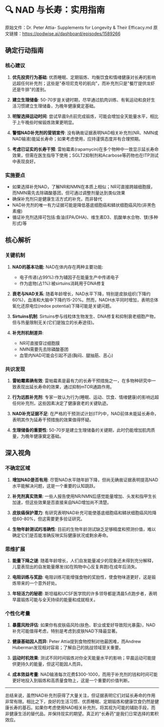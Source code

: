 # 🔍 NAD 与长寿：实用指南

原始文件：Dr. Peter Attia- Supplements for Longevity & Their Efficacy.md
原文链接：https://podwise.ai/dashboard/episodes/1589266

## 确定行动指南

### 核心建议
1. **优先投资行为基础**: 优质睡眠、定期锻炼、均衡饮食和情绪健康对长寿的影响远超任何补充剂；这些是"泰坦尼克号的航向"，而补充剂只是"餐厅提供龙虾还是牛排"的差别。

2. **建立生理储备**: 50-70岁是关键时期，尽早通过肌肉训练、有氧运动和良好生活习惯建立生理储备，为晚年健康奠定基础。

3. **明智选择运动时间**: 尝试早晨9点前完成锻炼，可能会增加全天能量水平，相比于上午晚些时候锻炼效果更明显。

4. **警惕NAD补充剂的营销宣传**: 没有确凿证据表明NAD相关补充剂(NR、NMN或NAD输液)能延长寿命；如果考虑使用，应持谨慎态度并有合理预期。

5. **考虑已证实的长寿干预**: 雷帕霉素(rapamycin)在多个物种中一致显示延长寿命效果，但需在医生指导下使用；SGLT2抑制剂和Acarbose等药物也在ITP测试中表现良好。

### 实施要点
- 如果选择补充NAD，了解NR和NMN在本质上相似；NR可直接跨越细胞膜，而NMN需先去除磷酸基团，但可通过调整剂量达到类似效果
- 确保补充剂只是健康生活方式的补充，而非替代
- NAD补充剂的唯一有力证据可能是降低基底细胞癌和鳞状细胞癌风险(非黑色素瘤)
- 循证补充剂选择可包括:鱼油(EPA/DHA)、维生素D3、肌酸单水合物、镁(多种形式)等

## 核心解析

### 关键机制
1. **NAD的基本功能**: NAD在体内存在两种主要功能:
   - 电子传递(占99%):作为辅因子在能量生产中传递电子
   - 作为底物(占1%):被sirtuins消耗用于DNA修复

2. **衰老与NAD关系**: 随着年龄增长，NAD水平下降，特别是皮肤组织(下降约60%)，血液和大脑中下降约15-20%。然而，NADH水平同时增加，表明总体氧化还原电位(redox potential)下降可能是关键问题。

3. **Sirtuins机制**: Sirtuins参与线粒体生物发生、DNA修复和抑制衰老细胞产物，但与热量限制无关(它们是独立的长寿途径)。

4. **补充剂机制差异**:
   - NR可直接穿过细胞膜
   - NMN需要先去除磷酸基团
   - 血管内NAD可能会引起不适(胸闷、腿抽筋、恶心)

### 共识发现
1. **雷帕霉素确有效**: 雷帕霉素是最有力的长寿干预措施之一，在多物种研究中一致表现出延长寿命的效果，通过抑制mTOR通路作用。

2. **行为远胜补充剂**: 专家一致认为行为(睡眠、运动、饮食、情绪健康)的影响远超任何补充剂，这些因素决定了健康衰老的关键轨迹。

3. **NAD补充证据不足**: 在严格的干预测试计划(ITP)中，NAD前体未能延长寿命，表明其作为延寿干预措施的效果值得怀疑。

4. **生理储备的重要性**: 50-70岁是建立生理储备的关键期，此时仍能增加肌肉质量，为晚年健康奠定基础。

## 深入视角

### 不确定区域
1. **增加NAD是否有用**: 尽管NAD水平随年龄下降，但尚无确凿证据表明提高NAD水平能解决问题，这是一个重要的认知跳跃。

2. **补充剂真实效果**: 一些人报告使用NR/NMN后感觉能量增加、头发和指甲生长加速，但这些效果是否直接来自NAD增加尚不清楚。

3. **皮肤癌保护潜力**: 有研究表明NAD补充可能使基底细胞癌和鳞状细胞癌风险降低60-80%，但这需要更多验证研究。

4. **生物年龄测试的准确性**: 目前的生物年龄测试缺乏足够精度和预测价值，难以确定它们是否能准确反映实际健康状况或剩余寿命。

### 思维扩展
1. **能量下降之谜**: 随着年龄增长，人们自发能量减少的现象还未得到充分解释，儿童表现出的自发能量爆发(如在购物中心反复奔跑)在成年后消失。

2. **电阻训练与奖励**: 电阻训练可能增强食物的奖励性，使食物味道更好，这是锻炼带来的一个意外好处。

3. **年轻活力的秘密**: 斯坦福和UCSF医学院的许多领导都是清晨5点跑步者，表明早晨锻炼可能与全天持续的能量和成就相关。

### 个性化考量
1. **暴露风险评估**: 如果你有皮肤癌风险(肤色、职业或爱好导致阳光暴露)，NAD补充可能值得考虑，特别是考虑到皮肤NAD下降最显著。

2. **健康基础因人而异**: Peter Attia提到食物控制对他最困难，而Andrew Huberman发现相对容易；了解自己的挑战领域至关重要。

3. **运动时机效果**: 测试不同时间锻炼对你全天能量水平的影响；早晨运动可能提供更持久的能量，但这可能因人而异。

4. **成本效益考量**: NAD输液每次花费$300-1000，而用于补充剂的钱和时间可能更好地投入到锻炼和高质量食物上，这是一个重要的价值判断。

---

总结来说，虽然NAD补充剂获得了大量关注，但证据表明它们对延长寿命的作用非常有限。相比之下，良好的生活习惯、优质睡眠、定期锻炼和健康饮食仍然是健康长寿的基石。如果你考虑使用NAD相关补充剂，将其视为可能的辅助手段，而非健康生活的替代品，并保持现实的期望。真正的"长寿药"是我们日常选择的累积效应。
